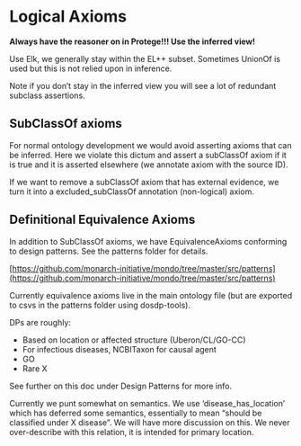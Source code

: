 # Logical Axioms

**Always have the reasoner on in Protege!!! Use the inferred view!**

Use Elk, we generally stay within the EL++ subset. Sometimes UnionOf is used but this is not relied upon in inference.

Note if you don’t stay in the inferred view you will see a lot of redundant subclass assertions.

## SubClassOf axioms

For normal ontology development we would avoid asserting axioms that can be inferred. Here we violate this dictum and assert a subClassOf axiom if it is true and it is asserted elsewhere (we annotate axiom with the source ID). 

If we want to remove a subClassOf axiom that has external evidence, we turn it into a excluded_subClassOf annotation (non-logical) axiom.

## Definitional Equivalence Axioms

In addition to SubClassOf axioms, we have EquivalenceAxioms conforming to design patterns. See the patterns folder for details.

[https://github.com/monarch-initiative/mondo/tree/master/src/patterns](https://github.com/monarch-initiative/mondo/tree/master/src/patterns)

Currently equivalence axioms live in the main ontology file (but are exported to csvs in the patterns folder using dosdp-tools).

DPs are roughly:

* Based on location or affected structure (Uberon/CL/GO-CC)
* For infectious diseases, NCBITaxon for causal agent
* GO
* Rare X

See further on this doc under Design Patterns for more info.

Currently we punt somewhat on semantics. We use ‘disease_has_location’ which has deferred some semantics, essentially to mean “should be classified under X disease”. We will have more discussion on this. We never over-describe with this relation, it is intended for primary location.

